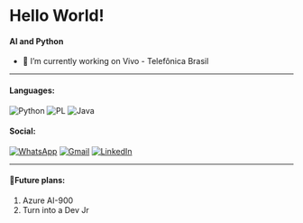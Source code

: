 # Hello World!
#### AI and Python
- 🔭 I’m currently working on Vivo - Telefônica Brasil

---
#### Languages:
![Python](https://img.shields.io/badge/python-3670A0?style=for-the-badge&logo=python&logoColor=ffdd54)
![PL](https://img.shields.io/badge/PL%2FSQL-FFFFFF?style=for-the-badge&logo=oracle&logoColor=FF0000&labelColor=FFFFFF&color=FF0000)
![Java](https://img.shields.io/badge/java-%23ED8B00.svg?style=for-the-badge&logo=openjdk&logoColor=white)
#### Social:
[![WhatsApp](https://img.shields.io/badge/WhatsApp-25D366?style=for-the-badge&logo=whatsapp&logoColor=white)](https://wa.me/+5511939459652)
[![Gmail](https://img.shields.io/badge/Gmail-333333?style=for-the-badge&logo=gmail&logoColor=red)](mailto:guilhermebarbosa.gb2495@gmail.com)
[![LinkedIn](https://img.shields.io/badge/LinkedIn-0077B5?style=for-the-badge&logo=linkedin&logoColor=white)](https://www.linkedin.com/in/guilherme-sousa-barbosa-122925266/)
***
#### 🎯Future plans:
1. Azure AI-900
2. Turn into a Dev Jr

